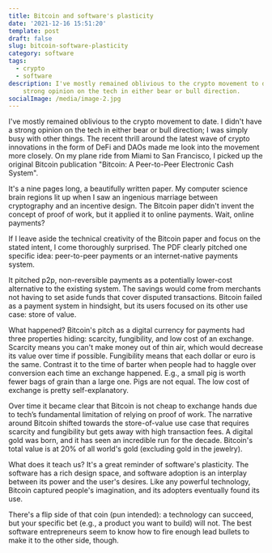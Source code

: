 ```yaml
---
title: Bitcoin and software's plasticity
date: '2021-12-16 15:51:20'
template: post
draft: false
slug: bitcoin-software-plasticity
category: software
tags:
  - crypto
  - software
description: I've mostly remained oblivious to the crypto movement to date. I didn't have a
    strong opinion on the tech in either bear or bull direction.
socialImage: /media/image-2.jpg
---
```


I've mostly remained oblivious to the crypto movement to date. I didn't have a strong opinion on the
tech in either bear or bull direction; I was simply busy with other things. The recent thrill around
the latest wave of crypto innovations in the form of DeFi and DAOs made me look into the movement
more closely. On my plane ride from Miami to San Francisco, I picked up the original Bitcoin
publication "Bitcoin: A Peer-to-Peer Electronic Cash System".

It's a nine pages long, a beautifully written paper. My computer science brain regions lit up when I
saw an ingenious marriage between cryptography and an incentive design. The Bitcoin paper didn't
invent the concept of proof of work, but it applied it to online payments. Wait, online payments?

If I leave aside the technical creativity of the Bitcoin paper and focus on the stated intent, I
come thoroughly surprised. The PDF clearly pitched one specific idea: peer-to-peer payments or an
internet-native payments system.

It pitched p2p, non-reversible payments as a potentially lower-cost alternative to the existing
system. The savings would come from merchants not having to set aside funds that cover disputed
transactions. Bitcoin failed as a payment system in hindsight, but its users focused on its other
use case: store of value.

What happened? Bitcoin's pitch as a digital currency for payments had three properties hiding:
scarcity, fungibility, and low cost of an exchange. Scarcity means you can't make money out of thin
air, which would decrease its value over time if possible. Fungibility means that each dollar or
euro is the same. Contrast it to the time of barter when people had to haggle over conversion each
time an exchange happened. E.g., a small pig is worth fewer bags of grain than a large one. Pigs are
not equal. The low cost of exchange is pretty self-explanatory.

Over time it became clear that Bitcoin is not cheap to exchange hands due to tech’s fundamental
limitation of relying on proof of work. The narrative around Bitcoin shifted towards the
store-of-value use case that requires scarcity and fungibility but gets away with high transaction
fees. A digital gold was born, and it has seen an incredible run for the decade. Bitcoin's total
value is at 20% of all world's gold (excluding gold in the jewelry).

What does it teach us? It's a great reminder of software's plasticity. The software has a rich
design space, and software adoption is an interplay between its power and the user's desires. Like
any powerful technology, Bitcoin captured people's imagination, and its adopters eventually found
its use.

There's a flip side of that coin (pun intended): a technology can succeed, but your specific bet
(e.g., a product you want to build) will not. The best software entrepreneurs seem to know how to
fire enough lead bullets to make it to the other side, though.
